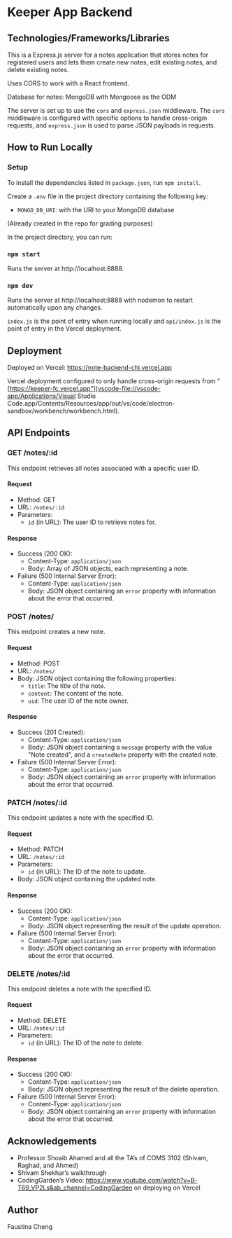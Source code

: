 # Keeper App Backend

## Technologies/Frameworks/Libraries

This is a Express.js server for a notes application that stores notes for registered users and lets them create new notes, edit existing notes, and delete existing notes.

Uses CORS to work with a React frontend.

Database for notes: MongoDB with Mongoose as the ODM

The server is set up to use the `cors` and `express.json` middleware. The `cors` middleware is configured with specific options to handle cross-origin requests, and `express.json` is used to parse JSON payloads in requests.



## How to Run Locally

### Setup

To install the dependencies listed in `package.json`, run `npm install`.

Create a `.env` file in the project directory containing the following key:

- `MONGO_DB_URI`: with the URI to your MongoDB database

(Already created in the repo for grading purposes)



In the project directory, you can run:

### `npm start`

Runs the server at http://localhost:8888.


### `npm dev`

Runs the server at http://localhost:8888 with nodemon to restart automatically upon any changes.

`index.js` is the point of entry when running locally and `api/index.js` is the point of entry in the Vercel deployment.

## Deployment

Deployed on Vercel: https://note-backend-chi.vercel.app

Vercel deployment configured to only handle cross-origin requests from "[https://keeper-fc.vercel.app"](vscode-file://vscode-app/Applications/Visual Studio Code.app/Contents/Resources/app/out/vs/code/electron-sandbox/workbench/workbench.html).

## API Endpoints

### GET /notes/:id

This endpoint retrieves all notes associated with a specific user ID.

#### Request

- Method: GET
- URL: `/notes/:id`
- Parameters:
  - `id` (in URL): The user ID to retrieve notes for.

#### Response

- Success (200 OK):
  - Content-Type: `application/json`
  - Body: Array of JSON objects, each representing a note.
- Failure (500 Internal Server Error):
  - Content-Type: `application/json`
  - Body: JSON object containing an `error` property with information about the error that occurred.

### POST /notes/

This endpoint creates a new note.

#### Request

- Method: POST
- URL: `/notes/`
- Body: JSON object containing the following properties:
  - `title`: The title of the note.
  - `content`: The content of the note.
  - `uid`: The user ID of the note owner.

#### Response

- Success (201 Created):
  - Content-Type: `application/json`
  - Body: JSON object containing a `message` property with the value "Note created", and a `createdNote` property with the created note.
- Failure (500 Internal Server Error):
  - Content-Type: `application/json`
  - Body: JSON object containing an `error` property with information about the error that occurred.

### PATCH /notes/:id

This endpoint updates a note with the specified ID.

#### Request

- Method: PATCH
- URL: `/notes/:id`
- Parameters:
  - `id` (in URL): The ID of the note to update.
- Body: JSON object containing the updated note.

#### Response

- Success (200 OK):
  - Content-Type: `application/json`
  - Body: JSON object representing the result of the update operation.
- Failure (500 Internal Server Error):
  - Content-Type: `application/json`
  - Body: JSON object containing an `error` property with information about the error that occurred.

### DELETE /notes/:id

This endpoint deletes a note with the specified ID.

#### Request

- Method: DELETE
- URL: `/notes/:id`
- Parameters:
  - `id` (in URL): The ID of the note to delete.

#### Response

- Success (200 OK):
  - Content-Type: `application/json`
  - Body: JSON object representing the result of the delete operation.
- Failure (500 Internal Server Error):
  - Content-Type: `application/json`
  - Body: JSON object containing an `error` property with information about the error that occurred.

## Acknowledgements

- Professor Shoaib Ahamed and all the TA’s of COMS 3102 (Shivam, Raghad, and Ahmed)
- Shivam Shekhar’s walkthrough
- CodingGarden’s Video: https://www.youtube.com/watch?v=B-T69_VP2Ls&ab_channel=CodingGarden on deploying on Vercel

## Author

Faustina Cheng